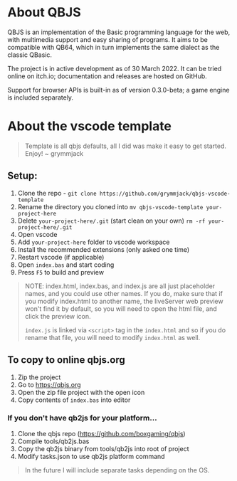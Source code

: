 # About QBJS

QBJS is an implementation of the Basic programming language for the web, with multimedia support and easy sharing of programs. It aims to be compatible with QB64, which in turn implements the same dialect as the classic QBasic.

The project is in active development as of 30 March 2022. It can be tried online on itch.io; documentation and releases are hosted on GitHub.

Support for browser APIs is built-in as of version 0.3.0-beta; a game engine is included separately.

# About the vscode template

> Template is all qbjs defaults, all I did was make it easy to get started.
> Enjoy! ~ grymmjack

## Setup:
1. Clone the repo - `git clone https://github.com/grymmjack/qbjs-vscode-template`
2. Rename the directory you cloned into `mv qbjs-vscode-template your-project-here`
3. Delete `your-project-here/.git` (start clean on your own) `rm -rf your-project-here/.git`
4. Open vscode
5. Add `your-project-here` folder to vscode workspace
6. Install the recommended extensions (only asked one time)
7. Restart vscode (if applicable)
8. Open `index.bas` and start coding
9. Press `F5` to build and preview

> NOTE: index.html, index.bas, and index.js are all just placeholder names, and
> you could use other names. If you do, make sure that if you modify index.html
> to another name, the liveServer web preview won't find it by default, so you
> will need to open the html file, and click the preview icon.
>
> `index.js` is linked via `<script>` tag in the `index.html` and so if you do
> rename that file, you will need to modify `index.html` as well.


## To copy to online qbjs.org
1. Zip the project
2. Go to https://qbjs.org
3. Open the zip file project with the open icon
4. Copy contents of `index.bas` into editor


### If you don't have qb2js for your platform...
1. Clone the qbjs repo (https://github.com/boxgaming/qbjs)
2. Compile tools/qb2js.bas
3. Copy the qb2js binary from tools/qb2js into root of project
4. Modify tasks.json to use qb2js platform command

> In the future I will include separate tasks depending on the OS.